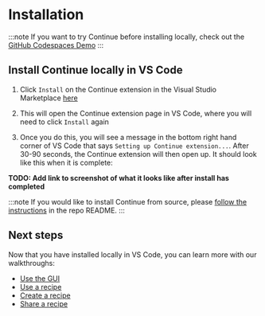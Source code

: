 # Installation

:::note
If you want to try Continue before installing locally, check out the [GitHub Codespaces Demo](./getting-started.md)
:::

## Install Continue locally in VS Code

1. Click `Install` on the Continue extension in the Visual Studio Marketplace [here](https://marketplace.visualstudio.com/items?itemName=Continue.continue)

2. This will open the Continue extension page in VS Code, where you will need to click `Install` again

3. Once you do this, you will see a message in the bottom right hand corner of VS Code that says `Setting up Continue extension...`. After 30-90 seconds, the Continue extension will then open up. It should look like this when it is complete:

**TODO: Add link to screenshot of what it looks like after install has completed**

:::note
If you would like to install Continue from source, please [follow the instructions](https://github.com/continuedev/continue/blob/main/README.md) in the repo README.
:::

## Next steps

Now that you have installed locally in VS Code, you can learn more with our walkthroughs:
- [Use the GUI](./walkthroughs/use-the-gui.md)
- [Use a recipe](./walkthroughs/use-a-recipe.md)
- [Create a recipe](./walkthroughs/create-a-recipe.md)
- [Share a recipe](./walkthroughs/share-a-recipe.md)